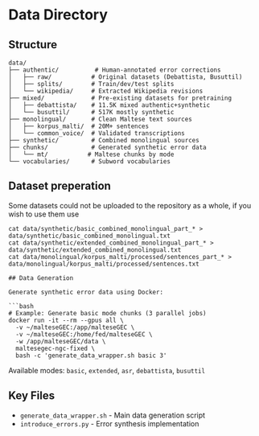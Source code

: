# Data Directory

## Structure

```
data/
├── authentic/          # Human-annotated error corrections
│   ├── raw/           # Original datasets (Debattista, Busuttil)
│   ├── splits/        # Train/dev/test splits
│   └── wikipedia/     # Extracted Wikipedia revisions
├── mixed/             # Pre-existing datasets for pretraining
│   ├── debattista/    # 11.5K mixed authentic+synthetic
│   └── busuttil/      # 517K mostly synthetic
├── monolingual/       # Clean Maltese text sources
│   ├── korpus_malti/  # 20M+ sentences
│   └── common_voice/  # Validated transcriptions
├── synthetic/         # Combined monolingual sources
├── chunks/            # Generated synthetic error data
│   └── mt/           # Maltese chunks by mode
└── vocabularies/      # Subword vocabularies
```

## Dataset preperation

Some datasets could not be uploaded to the repository as a whole, if you wish to use them use

```
cat data/synthetic/basic_combined_monolingual_part_* > data/synthetic/basic_combined_monolingual.txt
cat data/synthetic/extended_combined_monolingual_part_* > data/synthetic/extended_combined_monolingual.txt
cat data/monolingual/korpus_malti/processed/sentences_part_* > data/monolingual/korpus_malti/processed/sentences.txt

## Data Generation

Generate synthetic error data using Docker:

```bash
# Example: Generate basic mode chunks (3 parallel jobs)
docker run -it --rm --gpus all \
  -v ~/malteseGEC:/app/malteseGEC \
  -v ~/malteseGEC:/home/fed/malteseGEC \
  -w /app/malteseGEC/data \
  maltesegec-ngc-fixed \
  bash -c 'generate_data_wrapper.sh basic 3'
```

Available modes: `basic`, `extended`, `asr`, `debattista`, `busuttil`

## Key Files

- `generate_data_wrapper.sh` - Main data generation script
- `introduce_errors.py` - Error synthesis implementation